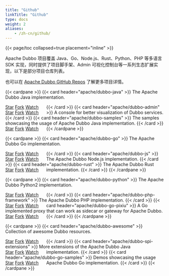 ```yaml
---
title: "Github"
linkTitle: "Github"
type: docs
weight: 2
aliases:
    - /zh-cn/github/
---
```


<section id="github" class="row td-cover-block td-cover-block--height-sm js-td-cover td-overlay  -bg-primary">
</section>

<div class="container l-container--padded">

<div class="row">
{{< page/toc collapsed=true placement="inline" >}}
</div>

<div class="row">
<div class="col-12 col-lg-12">
<p class="my-4">
Apache Dubbo 项目覆盖 Java、Go、Node.js、Rust、Python、PHP 等多语言 SDK 实现，同时提供了项目脚手架、Admin 可视化控制台等一系列生态扩展实现，以下是部分项目仓库列表。

也可以在 [Apache Dubbo GitHub Repos](https://github.com/apache?q=dubbo&type=all&language=&sort=) 了解更多项目详情。
</p>

{{< cardpane >}}
  {{< card header="apache/dubbo-java" >}}
The Apache Dubbo Java implementation.
<div style="width:130px;float:left;" class="mr-5">
  <a class="github-button" href="https://github.com/apache/dubbo" data-icon="octicon-star" data-size="large" data-show-count="true" aria-label="Star apache/dubbo on GitHub">Star</a>
  <a class="github-button" href="https://github.com/apache/dubbo/fork" data-icon="octicon-repo-forked" data-size="large" data-show-count="true" aria-label="Fork apache/dubbo on GitHub">Fork</a>
  <a class="github-button" href="https://github.com/apache/dubbo/subscription" data-icon="octicon-eye" data-size="large" data-show-count="true" aria-label="Watch apache/dubbo on GitHub">Watch</a>
</div>
  {{< /card >}}
  {{< card header="apache/dubbo-admin" >}}
A console for better visualization of Dubbo services.
<div style="width:130px;float:left;" class="mr-5">
  <a class="github-button" href="https://github.com/apache/dubbo-admin" data-icon="octicon-star" data-size="large" data-show-count="true" aria-label="Star apache/dubbo-admin on GitHub">Star</a>
  <a class="github-button" href="https://github.com/apache/dubbo-admin/fork" data-icon="octicon-repo-forked" data-size="large" data-show-count="true" aria-label="Fork apache/dubbo-admin on GitHub">Fork</a>
  <a class="github-button" href="https://github.com/apache/dubbo-admin/subscription" data-icon="octicon-eye" data-size="large" data-show-count="true" aria-label="Watch apache/dubbo-admin on GitHub">Watch</a>
</div>
  {{< /card >}}
  {{< card header="apache/dubbo-samples" >}}
The samples showcasing the usage of Apache Dubbo Java implementation.
<div style="width:130px;float:left;" class="mr-5">
  <a class="github-button" href="https://github.com/apache/dubbo-samples" data-icon="octicon-star" data-size="large" data-show-count="true" aria-label="Star apache/dubbo-samples on GitHub">Star</a>
  <a class="github-button" href="https://github.com/apache/dubbo-samples/fork" data-icon="octicon-repo-forked" data-size="large" data-show-count="true" aria-label="Fork apache/dubbo-samples on GitHub">Fork</a>
  <a class="github-button" href="https://github.com/apache/dubbo-samples/subscription" data-icon="octicon-eye" data-size="large" data-show-count="true" aria-label="Watch apache/dubbo-samples on GitHub">Watch</a>
</div>
  {{< /card >}}
{{< /cardpane >}}

{{< cardpane >}}
  {{< card header="apache/dubbo-go" >}}
The Apache Dubbo Go implementation.
<div style="width:130px;float:left;" class="mr-5">
    <a class="github-button" href="https://github.com/apache/dubbo-go" data-icon="octicon-star" data-size="large" data-show-count="true" aria-label="Star apache/dubbo-go on GitHub">Star</a>
    <a class="github-button" href="https://github.com/apache/dubbo-go/fork" data-icon="octicon-repo-forked" data-size="large" data-show-count="true" aria-label="Fork apache/dubbo-go on GitHub">Fork</a>
    <a class="github-button" href="https://github.com/apache/dubbo-go/subscription" data-icon="octicon-eye" data-size="large" data-show-count="true" aria-label="Watch apache/dubbo-go on GitHub">Watch</a>
</div>
  {{< /card >}}
  {{< card header="apache/dubbo-js" >}}
The Apache Dubbo Node.js implementation.
<div style="width:130px;float:left;" class="mr-5">
    <a class="github-button" href="https://github.com/apache/dubbo-js" data-icon="octicon-star" data-size="large" data-show-count="true" aria-label="Star apache/dubbo-js on GitHub">Star</a>
    <a class="github-button" href="https://github.com/apache/dubbo-js/fork" data-icon="octicon-repo-forked" data-size="large" data-show-count="true" aria-label="Fork apache/dubbo-js on GitHub">Fork</a>
    <a class="github-button" href="https://github.com/apache/dubbo-js/subscription" data-icon="octicon-eye" data-size="large" data-show-count="true" aria-label="Watch apache/dubbo-js on GitHub">Watch</a>
</div>
  {{< /card >}}
  {{< card header="apache/dubbo-rust" >}}
The Apache Dubbo Rust implementation.
 <div style="width:130px;float:left;" class="mr-5">
     <a class="github-button" href="https://github.com/apache/dubbo-js" data-icon="octicon-star" data-size="large" data-show-count="true" aria-label="Star apache/dubbo-js on GitHub">Star</a>
     <a class="github-button" href="https://github.com/apache/dubbo-js/fork" data-icon="octicon-repo-forked" data-size="large" data-show-count="true" aria-label="Fork apache/dubbo-js on GitHub">Fork</a>
     <a class="github-button" href="https://github.com/apache/dubbo-js/subscription" data-icon="octicon-eye" data-size="large" data-show-count="true" aria-label="Watch apache/dubbo-js on GitHub">Watch</a>
 </div>
    {{< /card >}}
{{< /cardpane >}}

{{< cardpane >}}
  {{< card header="apache/dubbo-python" >}}
The Apache Dubbo Python2 implementation.
<div style="width:130px;float:left;" class="mr-5">
  <a class="github-button" href="https://github.com/apache/dubbo-python" data-icon="octicon-star" data-size="large" data-show-count="true" aria-label="Star apache/dubbo-python on GitHub">Star</a>
  <a class="github-button" href="https://github.com/apache/dubbo-python/fork" data-icon="octicon-repo-forked" data-size="large" data-show-count="true" aria-label="Fork apache/dubbo-python on GitHub">Fork</a>
  <a class="github-button" href="https://github.com/apache/dubbo-python/subscription" data-icon="octicon-eye" data-size="large" data-show-count="true" aria-label="Watch apache/dubbo-python on GitHub">Watch</a>
</div>
  {{< /card >}}
  {{< card header="apache/dubbo-php-framework" >}}
The Apache Dubbo PHP implementation.
<div style="width:130px;float:left;" class="mr-5">
  <a class="github-button" href="https://github.com/apache/dubbo-php-framework" data-icon="octicon-star" data-size="large" data-show-count="true" aria-label="Star apache/dubbo-php-framework on GitHub">Star</a>
  <a class="github-button" href="https://github.com/apache/dubbo-php-framework/fork" data-icon="octicon-repo-forked" data-size="large" data-show-count="true" aria-label="Fork apache/dubbo-php-framework on GitHub">Fork</a>
  <a class="github-button" href="https://github.com/apache/dubbo-php-framework/subscription" data-icon="octicon-eye" data-size="large" data-show-count="true" aria-label="Watch apache/dubbo-php-framework on GitHub">Watch</a>
</div>
  {{< /card >}}
  {{< card header="apache/dubbo-go-pixiu" >}}
A Go implemented proxy that can work as sidecar or gateway for Apache Dubbo.
<div style="width:130px;float:left;" class="mr-5">
  <a class="github-button" href="https://github.com/apache/dubbo-go-pixiu" data-icon="octicon-star" data-size="large" data-show-count="true" aria-label="Star apache/dubbo-go-pixiu on GitHub">Star</a>
  <a class="github-button" href="https://github.com/apache/dubbo-go-pixiu/fork" data-icon="octicon-repo-forked" data-size="large" data-show-count="true" aria-label="Fork apache/dubbo-go-pixiu on GitHub">Fork</a>
  <a class="github-button" href="https://github.com/apache/dubbo-go-pixiu/subscription" data-icon="octicon-eye" data-size="large" data-show-count="true" aria-label="Watch apache/dubbo-go-pixiu on GitHub">Watch</a>
</div>
  {{< /card >}}
{{< /cardpane >}}

{{< cardpane >}}
  {{< card header="apache/dubbo-awesome" >}}
Collection of awesome Dubbo resources.
<div style="width:130px;float:left;" class="mr-5">
  <a class="github-button" href="https://github.com/apache/dubbo-awesome" data-icon="octicon-star" data-size="large" data-show-count="true" aria-label="Star apache/dubbo-awesome on GitHub">Star</a>
  <a class="github-button" href="https://github.com/apache/dubbo-awesome/fork" data-icon="octicon-repo-forked" data-size="large" data-show-count="true" aria-label="Fork apache/dubbo-awesome on GitHub">Fork</a>
  <a class="github-button" href="https://github.com/apache/dubbo-awesome/subscription" data-icon="octicon-eye" data-size="large" data-show-count="true" aria-label="Watch apache/dubbo-awesome on GitHub">Watch</a>
</div>
  {{< /card >}}
  {{< card header="apache/dubbo-spi-extensions" >}}
More extensions of the Apache Dubbo Java implementation.
<div style="width:130px;float:left;" class="mr-5">
  <a class="github-button" href="https://github.com/apache/dubbo-spi-extensions" data-icon="octicon-star" data-size="large" data-show-count="true" aria-label="Star apache/dubbo-spi-extensions on GitHub">Star</a>
  <a class="github-button" href="https://github.com/apache/dubbo-spi-extensions/fork" data-icon="octicon-repo-forked" data-size="large" data-show-count="true" aria-label="Fork apache/dubbo-spi-extensions on GitHub">Fork</a>
  <a class="github-button" href="https://github.com/apache/dubbo-spi-extensions/subscription" data-icon="octicon-eye" data-size="large" data-show-count="true" aria-label="Watch apache/dubbo-spi-extensions on GitHub">Watch</a>
</div>
  {{< /card >}}
  {{< card header="apache/dubbo-go-samples" >}}
Demos showcasing the usage Apache Dubbo Go implementation.
<div style="width:130px;float:left;" class="mr-5">
  <a class="github-button" href="https://github.com/apache/dubbo-go-samples" data-icon="octicon-star" data-size="large" data-show-count="true" aria-label="Star apache/dubbo-go-samples on GitHub">Star</a>
  <a class="github-button" href="https://github.com/apache/dubbo-go-samples/fork" data-icon="octicon-repo-forked" data-size="large" data-show-count="true" aria-label="Fork apache/dubbo-go-samples on GitHub">Fork</a>
  <a class="github-button" href="https://github.com/apache/dubbo-go-samples/subscription" data-icon="octicon-eye" data-size="large" data-show-count="true" aria-label="Watch apache/dubbo-go-samples on GitHub">Watch</a>
</div>
  {{< /card >}}
{{< /cardpane >}}
</div>
</div>
</div>
